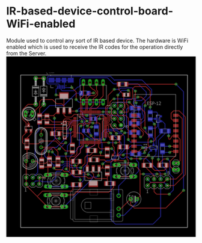 # IR-based-device-control-board-WiFi-enabled
Module used to control any sort of IR based device. The hardware is WiFi enabled which is used to receive the IR codes for the operation directly from the Server.
![Alt text](acb.png?raw=true "Universal Infra Red Device control board (WiFi Enabaled)")

